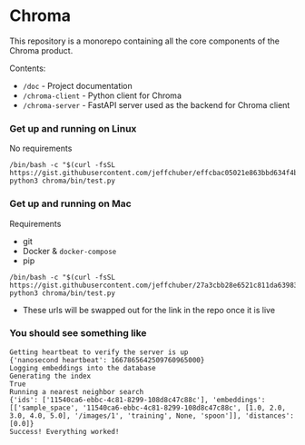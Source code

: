 # Chroma

This repository is a monorepo containing all the core components of
the Chroma product.

Contents:

- `/doc` - Project documentation
- `/chroma-client` - Python client for Chroma
- `/chroma-server` - FastAPI server used as the backend for Chroma client



### Get up and running on Linux
No requirements
```
/bin/bash -c "$(curl -fsSL https://gist.githubusercontent.com/jeffchuber/effcbac05021e863bbd634f4b7d0283d/raw/4d38b150809d6ccbc379f88433cadd86c81d32cd/chroma_setup.sh)" 
python3 chroma/bin/test.py
```

### Get up and running on Mac
Requirements
- git
- Docker & `docker-compose`
- pip

```
/bin/bash -c "$(curl -fsSL https://gist.githubusercontent.com/jeffchuber/27a3cbb28e6521c811da6398346cd35f/raw/55c2d82870436431120a9446b47f19b72d88fa31/chroma_setup_mac.sh)" 
python3 chroma/bin/test.py
```

* These urls will be swapped out for the link in the repo once it is live


### You should see something like

```
Getting heartbeat to verify the server is up
{'nanosecond heartbeat': 1667865642509760965000}
Logging embeddings into the database
Generating the index
True
Running a nearest neighbor search
{'ids': ['11540ca6-ebbc-4c81-8299-108d8c47c88c'], 'embeddings': [['sample_space', '11540ca6-ebbc-4c81-8299-108d8c47c88c', [1.0, 2.0, 3.0, 4.0, 5.0], '/images/1', 'training', None, 'spoon']], 'distances': [0.0]}
Success! Everything worked!
```